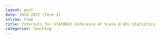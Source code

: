 ```yaml
---
layout: post
date: 2024-2025 (Term 2) 
inline: true
title: Tutorials for STAT0043 Inference at Scale @ UCL Statistics
categories: teaching
---
```





